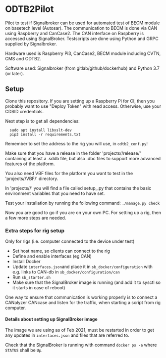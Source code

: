 # ODTB2Pilot

Pilot to test if Signalbroker can be used for automated test of BECM module on basetech level (Autosar).
The communication to BECM is done via CAN using Raspberry and CanCase2.
The CAN interface on Raspberry is accessed using SignalBroker.
Testscripts are done using Python and GRPC supplied by Signalbroker.

Hardware used is Raspberry Pi3, CanCase2, BECM module including CVTN, CMS and ODTB2.

Software used: Signalbroker (from gitlab/github/dockerhub) and Python 3.7 (or later). 


## Setup
Clone this repository. If you are setting up a Raspberry Pi for CI, then you probably want to use "Deploy Token" with read access. Otherwise, use your CDSID credentials.

Next step is to get all dependencies:

```shell
  sudo apt install libxslt-dev
  pip3 install -r requirements.txt
```

Remember to set the address to the rig you will use, in `odtb2_conf.py`!

Make sure that you have a release in the folder 'projects/<platform>/release/' containing at least a .sddb file, but also .dbc files to support more advanced features of the platform.

You also need VBF files for the platform you want to test in the 'projects/<platform>/VBF/' directory.

In 'projects/<platform>/' you will find a file called setup\_<platform>.py that contains the basic environment variables that you need to have set.

Test your installation by running the following command: `./manage.py check`

Now you are good to go if you are on your own PC. For setting up a rig, then a few more steps are needed.

### Extra steps for rig setup
Only for rigs (i.e. computer connected to the device under test)

*  Set host name, so clients can connect to the rig
*  Define and enable interfaces (eg CAN)
*  Install Docker
*  Update `interfaces.json`and place it in `sb_docker/configuration` with e.g. links to CAN-db in `sb_docker/configuration/can`
*  Run `sb_starter.sh`
*  Make sure that the SignalBroker image is running (and add it to sysctl so it starts in case of reboot)

One way to ensure that communication is working properly is to connect a CANalyzer CANcase and listen for the traffic, when starting a script from rig computer.

#### Details about setting up SignalBroker image
The image we are using as of Feb 2021, must be restarted in order to get any updates in `interfaces.json` and files that are referred to.

Check that the SignalBroker is running with command `docker ps -a` where `STATUS` shall be `Up`.
